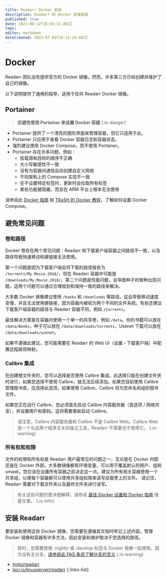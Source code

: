 ```yaml
---
title: Readarr Docker 安装
description: Readarr 的 Docker 安装指南
published: true
date: 2023-08-12T16:02:33.082Z
tags: 
editor: markdown
dateCreated: 2023-07-03T20:12:28.883Z
---
```


# Docker

Readarr 团队没有提供官方的 Docker 镜像。然而，许多第三方已经创建并维护了自己的镜像。

以下说明提供了通用的指导，适用于任何 Readarr Docker 镜像。

## Portainer

> **应避免使用 Portainer 来设置 Docker 容器** {.is-danger}

- Portainer 提供了一个漂亮的图形界面来管理容器，但它只适用于此。
- Portainer 只应用于查看 Docker 容器日志和容器状态。
- 强烈建议使用 Docker Compose，而不使用 Portainer。
- Portainer 存在许多问题，例如：
  - 挂载源和目标的顺序不正确
  - 大小写敏感性不一致
  - 没有为容器间通信自动创建自定义网络
  - 不同架构上的 Compose 实现不一致
  - 在不设置特定标签时，更新时会拉取所有标签
  - 某些功能被隐藏，而且在 ARM 平台上根本无法使用

请参阅此 [Docker 指南](/docker-guide) 和 [TRaSH 的 Docker 教程](https://trash-guides.info/hardlinks/)，了解如何设置 Docker Compose。

## 避免常见问题

### 卷和路径

Docker 卷存在两个常见问题：Readarr 和下载客户端容器之间路径不一致，以及路径导致快速移动和硬链接无法使用。

第一个问题是因为下载客户端会将下载的路径报告为 `/torrents/My.Movie.2018/`，但在 Readarr 容器中可能是 `/downloads/My.Movie.2018/`。第二个问题是性能问题，会导致种子的做种出现问题。这两个问题可以通过合理规划和保持一致的路径来解决。

大多数 Docker 镜像建议使用 `/books` 和 `/downloads` 等路径。这会导致移动速度变慢，并且无法使用硬链接，因为容器内被视为两个不同的文件系统。有些还建议下载客户端容器的路径与 Readarr 容器不同，例如 `/torrents`。

最佳解决方案是在容器内使用一个单一的共享卷，例如 `/data`。你的书籍可以放在 `/data/Books`，种子可以放在 `/data/downloads/torrents`，Usenet 下载可以放在 `/data/downloads/usenet`。

如果不遵循此建议，您可能需要在 Readarr 的 Web UI（设置 › 下载客户端）中配置远程路径映射。

### Calibre 集成

在创建根文件夹时，您可以选择是否使用 Calibre 集成。此选择只能在创建文件夹时进行，如果您选择不使用 Calibre，就无法后续添加。如果您目前使用 Calibre 管理图书库，应选择此选项。如果使用 Calibre，Calibre 将为您命名和组织图书文件。

如果您正在运行 Calibre，您必须首先启动 Calibre 内容服务器（首选项 / 网络共享），并设置用户和密码。这将需要重新启动 Calibre。

> 请注意，Calibre 内容服务器和 Calibre 不是 Calibre Web。Calibre Web 是一个与这两个程序无关的独立工具，Readarr 不需要也不使用它。
{.is-warning}

### 所有权和权限

文件的权限和所有权是 Readarr 用户最常见的问题之一，无论是在 Docker 内部还是在 Docker 外部。大多数镜像都有环境变量，可以用于覆盖默认的用户、组和 umask，您应该在设置所有容器之前决定这一点。建议为所有相关容器使用一个共享组，以便每个容器都可以使用共享组权限来读写挂载卷上的文件。
请记住，Readarr 需要对下载文件夹以及最终文件夹进行读写。

> 有关这些问题的更详细解释，请参阅 [最佳 Docker 设置和 Docker 指南](/docker-guide) 维基文章。
{.is-info}

## 安装 Readarr

要安装和使用这些 Docker 镜像，您需要在遵循其文档时牢记上述内容。管理 Docker 镜像和容器有许多方法，因此安装和维护取决于您选择的路径。

> 暂时，您需要使用 :nightly 或 :develop 标签与 Docker 镜像一起使用，因为没有主分支。[请参阅此 FAQ 条目了解分支的含义](/readarr/faq#how-do-i-update-readarr)
{.is-warning}

- [hotio/readarr](https://hotio.dev/containers/readarr/)
- [lscr.io/linuxserver/readarr](https://docs.linuxserver.io/images/docker-readarr)
{.links-list}